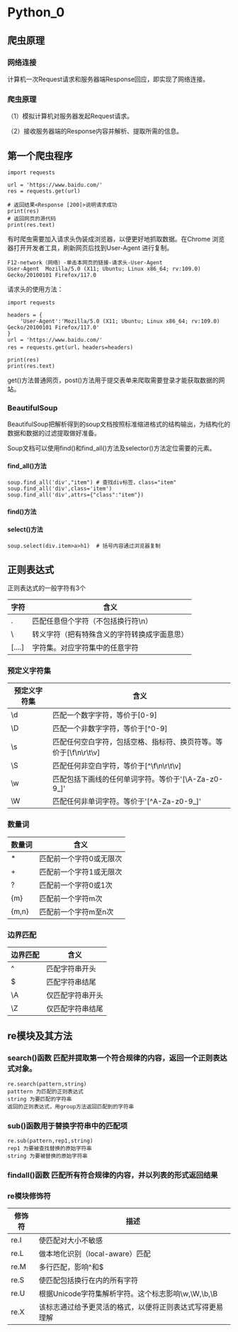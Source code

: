 # Python_0

## 爬虫原理

### 网络连接

计算机一次Request请求和服务器端Response回应，即实现了网络连接。

### 爬虫原理

（1）模拟计算机对服务器发起Request请求。

（2）接收服务器端的Response内容并解析、提取所需的信息。

## 第一个爬虫程序



```
import requests

url = 'https://www.baidu.com/'
res = requests.get(url)

# 返回结果<Response [200]>说明请求成功
print(res)
# 返回网页的源代码
print(res.text)
```

有时爬虫需要加入请求头伪装成浏览器，以便更好地抓取数据。在Chrome 浏览器打开开发者工具，刷新网页后找到User-Agent 进行复制。

```
F12-network（网络）-单击本网页的链接-请求头-User-Agent
User-Agent	Mozilla/5.0 (X11; Ubuntu; Linux x86_64; rv:109.0) Gecko/20100101 Firefox/117.0
```

请求头的使用方法：

```
import requests

headers = {
    'User-Agent':'Mozilla/5.0 (X11; Ubuntu; Linux x86_64; rv:109.0) Gecko/20100101 Firefox/117.0'
}
url = 'https://www.baidu.com/'
res = requests.get(url，headers=headers)

print(res)
print(res.text)
```

get()方法普通网页，post()方法用于提交表单来爬取需要登录才能获取数据的网站。

### BeautifulSoup

BeautifulSoup把解析得到的soup文档按照标准缩进格式的结构输出，为结构化的数据和数据的过滤提取做好准备。

Soup文档可以使用find()和find_all()方法及selector()方法定位需要的元素。

#### find_all()方法

```
soup.find_all('div',"item")	# 查找div标签，class="item"
soup.find_all('div',class='item')
soup.find_all('div',attrs={"class":"item"})
```

#### find()方法

#### select()方法

```
soup.select(div.item>a>h1)	# 括号内容通过浏览器复制
```

## 正则表达式

正则表达式的一般字符有3个

| 字符   | 含义                                         |
| ------ | -------------------------------------------- |
| .      | 匹配任意但个字符（不包括换行符\n）           |
| \      | 转义字符（把有特殊含义的字符转换成字面意思） |
| [....] | 字符集。对应字符集中的任意字符               |

### 预定义字符集

| 预定义字符集 | 含义                                                         |
| ------------ | ------------------------------------------------------------ |
| \d           | 匹配一个数字字符，等价于[0-9]                                |
| \D           | 匹配一个非数字字符，等价于[\^0-9]                            |
| \s           | 匹配任何空白字符，包括空格、指标符、换页符等。等价于[\f\n\r\t\v] |
| \S           | 匹配任何非空白字符，等价于[\^\f\n\r\t\v]                     |
| \w           | 匹配包括下画线的任何单词字符。等价于'[\A-Za-z0-9_]'          |
| \W           | 匹配任何非单词字符。等价于'[\^A-Za-z0-9_]'                   |

### 数量词

| 数量词 | 含义                    |
| ------ | ----------------------- |
| *      | 匹配前一个字符0或无限次 |
| +      | 匹配前一个字符1或无限次 |
| ?      | 匹配前一个字符0或1次    |
| {m}    | 匹配前一个字符m次       |
| {m,n}  | 匹配前一个字符m至n次    |

### 边界匹配

| 边界匹配 | 含义             |
| -------- | ---------------- |
| \^       | 匹配字符串开头   |
| $        | 匹配字符串结尾   |
| \A       | 仅匹配字符串开头 |
| \Z       | 仅匹配字符串结尾 |

## re模块及其方法

### search()函数 匹配并提取第一个符合规律的内容，返回一个正则表达式对象。

```
re.search(pattern,string)
patttern 为匹配的正则表达式
string 为要匹配的字符串
返回的正则表达式，用group方法返回匹配到的字符串
```

### sub()函数用于替换字符串中的匹配项

```
re.sub(pattern,rep1,string)
rep1 为要被查找替换的原始字符串
string 为要被替换的原始字符串
```

### findall()函数 匹配所有符合规律的内容，并以列表的形式返回结果

### re模块修饰符

| 修饰符 | 描述                                                     |
| ------ | -------------------------------------------------------- |
| re.I   | 使匹配对大小不敏感                                       |
| re.L   | 做本地化识别（local-aware）匹配                          |
| re.M   | 多行匹配，影响\^和$                                      |
| re.S   | 使匹配包括换行在内的所有字符                             |
| re.U   | 根据Unicode字符集解析字符。这个标志影响\w,\W,\b,\B       |
| re.X   | 该标志通过给予更灵活的格式，以便将正则表达式写得更易理解 |

